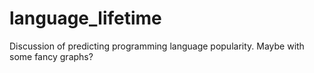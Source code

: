 # language_lifetime
Discussion of predicting programming language popularity. Maybe with some fancy graphs?

